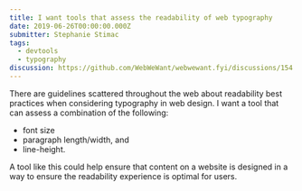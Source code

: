 ```yaml
---
title: I want tools that assess the readability of web typography
date: 2019-06-26T00:00:00.000Z
submitter: Stephanie Stimac
tags:
  - devtools
  - typography
discussion: https://github.com/WebWeWant/webwewant.fyi/discussions/154
---
```


There are guidelines scattered throughout the web about readability best practices when considering typography in web design. I want a tool that can assess a combination of the following:

* font size
* paragraph length/width, and
* line-height.

A tool like this could help ensure that content on a website is designed in a way to ensure the readability experience is optimal for users.
